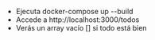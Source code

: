 - Ejecuta docker-compose up --build
- Accede a http://localhost:3000/todos
- Verás un array vacío [] si todo está bien

